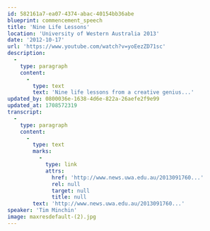 ```yaml
---
id: 582161a7-ea07-4374-abac-40154bb36abe
blueprint: commencement_speech
title: 'Nine Life Lessons'
location: 'University of Western Australia 2013'
date: '2012-10-17'
url: 'https://www.youtube.com/watch?v=yoEezZD71sc'
description:
  -
    type: paragraph
    content:
      -
        type: text
        text: 'Nine life lessons from a creative genius...'
updated_by: 0800036e-1638-4d6e-822a-26aefe2f9e99
updated_at: 1708572319
transcript:
  -
    type: paragraph
    content:
      -
        type: text
        marks:
          -
            type: link
            attrs:
              href: 'http://www.news.uwa.edu.au/2013091760...'
              rel: null
              target: null
              title: null
        text: 'http://www.news.uwa.edu.au/2013091760...'
speaker: 'Tim Minchin'
image: maxresdefault-(2).jpg
---
```

